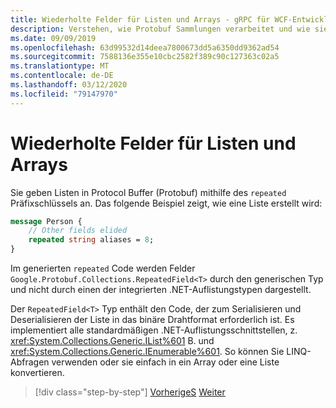 ```yaml
---
title: Wiederholte Felder für Listen und Arrays - gRPC für WCF-Entwickler
description: Verstehen, wie Protobuf Sammlungen verarbeitet und wie sie sich auf .NET-Auflistungen beziehen.
ms.date: 09/09/2019
ms.openlocfilehash: 63d99532d14deea7800673dd5a6350dd9362ad54
ms.sourcegitcommit: 7588136e355e10cbc2582f389c90c127363c02a5
ms.translationtype: MT
ms.contentlocale: de-DE
ms.lasthandoff: 03/12/2020
ms.locfileid: "79147970"
---
```

# <a name="repeated-fields-for-lists-and-arrays"></a>Wiederholte Felder für Listen und Arrays

Sie geben Listen in Protocol Buffer (Protobuf) mithilfe des `repeated` Präfixschlüssels an. Das folgende Beispiel zeigt, wie eine Liste erstellt wird:

```protobuf
message Person {
    // Other fields elided
    repeated string aliases = 8;
}
```

Im generierten `repeated` Code werden Felder `Google.Protobuf.Collections.RepeatedField<T>` durch den generischen Typ und nicht durch einen der integrierten .NET-Auflistungstypen dargestellt.

Der `RepeatedField<T>` Typ enthält den Code, der zum Serialisieren und Deserialisieren der Liste in das binäre Drahtformat erforderlich ist. Es implementiert alle standardmäßigen .NET-Auflistungsschnittstellen, z. <xref:System.Collections.Generic.IList%601> B. und <xref:System.Collections.Generic.IEnumerable%601>. So können Sie LINQ-Abfragen verwenden oder sie einfach in ein Array oder eine Liste konvertieren.

>[!div class="step-by-step"]
>[VorherigeS](protobuf-nested-types.md)
>[Weiter](protobuf-reserved.md)
